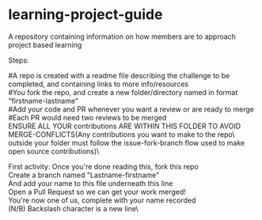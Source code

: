 # learning-project-guide
A repository containing information on how members are to approach project based learning 

Steps:

#A repo is created with a readme file describing the challenge to be completed, and containing links to more info/resources <br/> 
#You fork the repo, and create a new folder/directory named in format "firstname-lastname"\
#Add your code and PR whenever you want a review or are ready to merge\
#Each PR would need two reviews to be merged\
ENSURE ALL YOUR contributions ARE WITHIN THIS FOLDER TO AVOID MERGE-CONFLICTS(Any contributions you want to make to the repo\  outside your folder must follow the issue-fork-branch flow used to make open source contributions)\

First activity:
Once you're done reading this, fork this repo\
Create a branch named "Lastname-firstname"\
And add your name to this file underneath this line\
Open a Pull Request so we can get your work merged!\
You're now one of us, complete with your name recorded\
(N/B) Backslash character is a new line\

